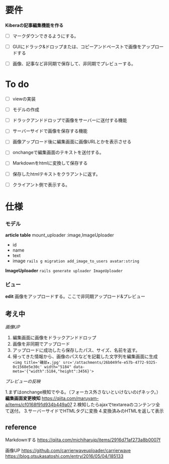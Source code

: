 # 要件
**Kiberaの記事編集機能を作る**
- [ ] マークダウンできるようにする。
- [ ] GUIにドラック&ドロップまたは、コピーアンドペーストで画像をアップロードする
- [ ] 画像、記事など非同期で保存して、非同期でプレビューする。


# To do
- [ ] viewの実装
- [ ] モデルの作成
- [ ] ドラックアンドドロップで画像をサーバーに送付する機能
- [ ] サーバーサイドで画像を保存する機能
- [ ] 画像アップロード後に編集画面に画像URLとかを表示させる
- [ ] onchangeで編集画面のテキストを送付する。
- [ ] Markdownをhtmlに変換して保存する
- [ ] 保存したhtmlテキストをクラアントに返す。
- [ ] クライアント側で表示する。


# 仕様
### モデル

**article table**
mount_uploader :image,ImageUploader

- id
- name
- text
- image 
```rails g migration add_image_to_users avatar:string```

**ImageUploader**
```rails generate uploader ImageUploader```



###  ビュー
**edit**
画像をアップロードする。ここで非同期アップロード&プレビュー


## 考え中

*画像UP*
1. 編集画面に画像をドラックアンドドロップ　
2. 画像を非同期でアップロード　　　
3. アップロードに成功したら保存したパス、サイズ、名前を返す。
4. 帰ってきた情報から、画像のパスなどを記載した文字列を編集画面に生成
```<img title='磯部★.jpg' src='/attachments/26b049fe-e57b-4772-9325-0c1568e5e30c' width="5184" data-meta='{"width":5184,"height":3456}'>```


*プレビューの反映*

1.まずはonchange検知でやる。（フォーカス外さないといけないのげネック。）
**編集画面変更検知**
https://qiita.com/maruyam-a/items/cf0168f91d934b449a07
2.検知したらajaxでtextareaのコンテンツ全て送付。
3.サーバーサイドでHTMLタグに変換
4.変換済みのHTMLを返して表示 


## reference
Markdownする
https://qiita.com/michiharujp/items/2916d71af273a8b0007f

画像UP
https://github.com/carrierwaveuploader/carrierwave
https://blog.otsukasatoshi.com/entry/2016/05/04/185133
